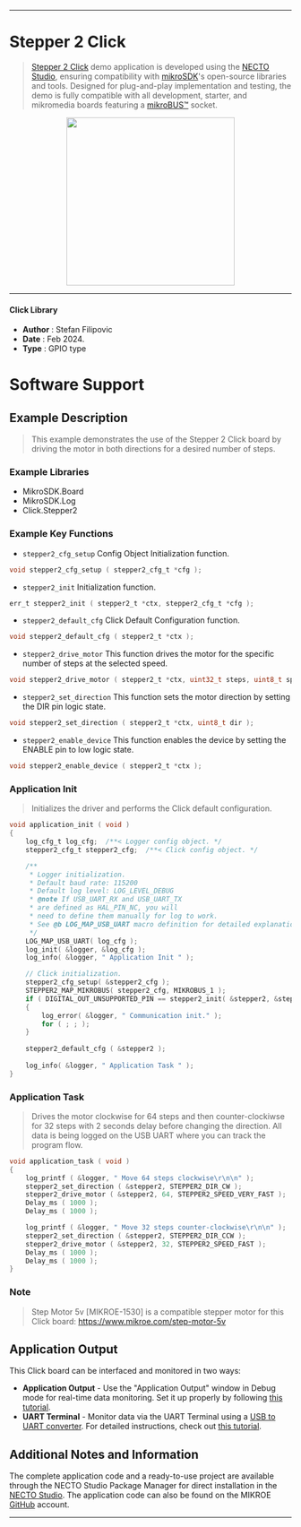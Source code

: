 
---
# Stepper 2 Click

> [Stepper 2 Click](https://www.mikroe.com/?pid_product=MIKROE-1926) demo application is developed using
the [NECTO Studio](https://www.mikroe.com/necto), ensuring compatibility with [mikroSDK](https://www.mikroe.com/mikrosdk)'s
open-source libraries and tools. Designed for plug-and-play implementation and testing, the demo is fully compatible with
all development, starter, and mikromedia boards featuring a [mikroBUS&trade;](https://www.mikroe.com/mikrobus) socket.

<p align="center">
  <img src="https://www.mikroe.com/?pid_product=MIKROE-1926&image=1" height=300px>
</p>

---

#### Click Library

- **Author**        : Stefan Filipovic
- **Date**          : Feb 2024.
- **Type**          : GPIO type

# Software Support

## Example Description

> This example demonstrates the use of the Stepper 2 Click board by driving the motor in both directions for a desired number of steps.

### Example Libraries

- MikroSDK.Board
- MikroSDK.Log
- Click.Stepper2

### Example Key Functions

- `stepper2_cfg_setup` Config Object Initialization function.
```c
void stepper2_cfg_setup ( stepper2_cfg_t *cfg );
```

- `stepper2_init` Initialization function.
```c
err_t stepper2_init ( stepper2_t *ctx, stepper2_cfg_t *cfg );
```

- `stepper2_default_cfg` Click Default Configuration function.
```c
void stepper2_default_cfg ( stepper2_t *ctx );
```

- `stepper2_drive_motor` This function drives the motor for the specific number of steps at the selected speed.
```c
void stepper2_drive_motor ( stepper2_t *ctx, uint32_t steps, uint8_t speed );
```

- `stepper2_set_direction` This function sets the motor direction by setting the DIR pin logic state.
```c
void stepper2_set_direction ( stepper2_t *ctx, uint8_t dir );
```

- `stepper2_enable_device` This function enables the device by setting the ENABLE pin to low logic state.
```c
void stepper2_enable_device ( stepper2_t *ctx );
```

### Application Init

> Initializes the driver and performs the Click default configuration.

```c
void application_init ( void )
{
    log_cfg_t log_cfg;  /**< Logger config object. */
    stepper2_cfg_t stepper2_cfg;  /**< Click config object. */

    /** 
     * Logger initialization.
     * Default baud rate: 115200
     * Default log level: LOG_LEVEL_DEBUG
     * @note If USB_UART_RX and USB_UART_TX 
     * are defined as HAL_PIN_NC, you will 
     * need to define them manually for log to work. 
     * See @b LOG_MAP_USB_UART macro definition for detailed explanation.
     */
    LOG_MAP_USB_UART( log_cfg );
    log_init( &logger, &log_cfg );
    log_info( &logger, " Application Init " );

    // Click initialization.
    stepper2_cfg_setup( &stepper2_cfg );
    STEPPER2_MAP_MIKROBUS( stepper2_cfg, MIKROBUS_1 );
    if ( DIGITAL_OUT_UNSUPPORTED_PIN == stepper2_init( &stepper2, &stepper2_cfg ) ) 
    {
        log_error( &logger, " Communication init." );
        for ( ; ; );
    }
    
    stepper2_default_cfg ( &stepper2 );
    
    log_info( &logger, " Application Task " );
}
```

### Application Task

> Drives the motor clockwise for 64 steps and then counter-clockiwse for 32 steps
with 2 seconds delay before changing the direction. All data is being logged on
the USB UART where you can track the program flow.

```c
void application_task ( void )
{
    log_printf ( &logger, " Move 64 steps clockwise\r\n\n" );
    stepper2_set_direction ( &stepper2, STEPPER2_DIR_CW );
    stepper2_drive_motor ( &stepper2, 64, STEPPER2_SPEED_VERY_FAST );
    Delay_ms ( 1000 );
    Delay_ms ( 1000 );

    log_printf ( &logger, " Move 32 steps counter-clockwise\r\n\n" );
    stepper2_set_direction ( &stepper2, STEPPER2_DIR_CCW );
    stepper2_drive_motor ( &stepper2, 32, STEPPER2_SPEED_FAST );
    Delay_ms ( 1000 );
    Delay_ms ( 1000 );
}
```

### Note

> Step Motor 5v [MIKROE-1530] is a compatible stepper motor for this Click board: https://www.mikroe.com/step-motor-5v

## Application Output

This Click board can be interfaced and monitored in two ways:
- **Application Output** - Use the "Application Output" window in Debug mode for real-time data monitoring.
Set it up properly by following [this tutorial](https://www.youtube.com/watch?v=ta5yyk1Woy4).
- **UART Terminal** - Monitor data via the UART Terminal using
a [USB to UART converter](https://www.mikroe.com/click/interface/usb?interface*=uart,uart). For detailed instructions,
check out [this tutorial](https://help.mikroe.com/necto/v2/Getting%20Started/Tools/UARTTerminalTool).

## Additional Notes and Information

The complete application code and a ready-to-use project are available through the NECTO Studio Package Manager for 
direct installation in the [NECTO Studio](https://www.mikroe.com/necto). The application code can also be found on
the MIKROE [GitHub](https://github.com/MikroElektronika/mikrosdk_click_v2) account.

---
